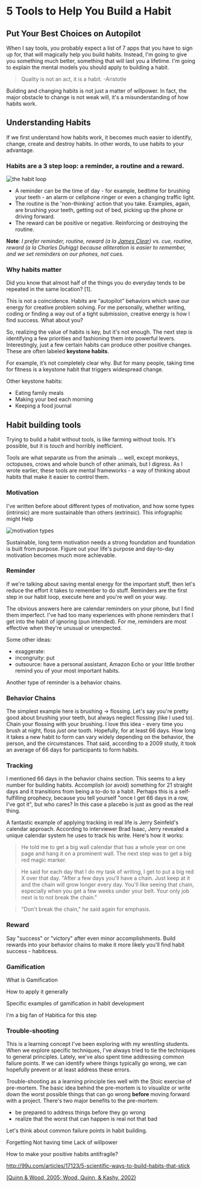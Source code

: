 # 5 Tools to Help You Build a Habit

## Put Your Best Choices on Autopilot
When I say tools, you probably expect a list of 7 apps that you have to sign up for, that will magically help you build habits. Instead, I'm going to give you something much better, something that will last you a lifetime. I'm going to explain the mental models you should apply to building a habit.

> Quality is not an act, it is a habit. -Aristotle

Building and changing habits is not just a matter of willpower. In fact, the major obstacle to change is not weak will, it's a misunderstanding of how habits work.

## Understanding Habits
If we  first understand how habits work, it becomes much easier to identify, change, create and destroy habits. In other words, to use habits to your advantage.

### Habits are a 3 step loop: a reminder, a routine and a reward.

![the habit loop](http://i.imgur.com/9fF1bbX.png)

- A reminder can be the time of day - for example, bedtime for brushing your teeth - an alarm or cellphone ringer or even a changing traffic light.
- The routine is the 'non-thinking' action that you take. Examples, again, are brushing your teeth, getting out of bed, picking up the phone or driving forward.
- The reward can be positive or negative. Reinforcing or destroying the routine.

**Note**: *I prefer reminder, routine, reward (a la [James Clear](http://jamesclear.com/three-steps-habit-change)) vs. cue, routine, reward (a la Charles Duhigg) because alliteration is easier to remember, and we set reminders on our phones, not cues.*

### Why habits matter
Did you know that almost half of the things you do everyday tends to be repeated in the same location? [1].

This is not a coincidence. Habits are “autopilot” behaviors which save our energy for creative problem solving. For me personally, whether writing, coding or finding a way out of a tight submission, creative energy is how I find success. What about you?

So, realizing the value of habits is key, but it's not enough. The next step is identifying a few priorities and fashioning them into powerful levers. Interestingly, just a few certain habits can produce other positive changes. These are often labeled **keystone habits**.

For example, it’s not completely clear why. But for many people, taking time for fitness is a keystone habit that triggers widespread change.

Other keystone habits:
- Eating family meals
- Making your bed each morning
- Keeping a food journal

## Habit building tools
Trying to build a habit without tools, is like farming without tools. It's possible, but it is *touch* and horribly inefficient.

Tools are what separate us from the animals ... well, except monkeys, octopuses, crows and whole bunch of other animals, but I digress. As I wrote earlier, these tools are mental frameworks - a way of thinking about habits that make it easier to control them.

### Motivation
I've written before about different types of motivation, and how some types (intrinsic) are more sustainable than others (extrinsic). This infographic might Help

![motivation types](flowathletics.com/motivation-mountain/image)

Sustainable, long term motivation needs a strong foundation and foundation is built from purpose. Figure out your life's purpose and day-to-day motivation becomes much more achievable.

### Reminder
If we're talking about saving mental energy for the important stuff, then let's reduce the effort it takes to remember to do stuff. Reminders are the first step in our habit loop, execute here and you're well on your way.

The obvious answers here are calendar reminders on your phone, but I find them imperfect. I've had too many experiences with phone reminders that I get into the habit of ignoring (pun intended). For me, reminders are most effective when they're unusual or unexpected.

Some other ideas:
- exaggerate:
- incongruity: put
- outsource: have a personal assistant, Amazon Echo or your little brother remind you of your most important habits.

Another type of reminder is a behavior chains.

### Behavior Chains
The simplest example here is brushing -> flossing. Let's say you're pretty good about brushing your teeth, but always neglect flossing (like I used to). Chain your flossing with your brushing. I love this idea - every time you brush at night, floss *just one* tooth. Hopefully, for at least 66 days. How long it takes a new habit to form can vary widely depending on the behavior, the person, and the circumstances. That said, according to a 2009 study, it took an average of 66 days for participants to form habits.

### Tracking
I mentioned 66 days in the behavior chains section. This seems to a key number for building habits. Accomplish (or avoid) something for 21 straight days and it transitions from being a to-do to a habit. Perhaps this is a self-fulfilling prophecy, because you tell yourself "once I get 66 days in a row, I've got it", but who cares? In this case a placebo is just as good as the real thing.

A fantastic example of applying tracking in real life is Jerry Seinfeld's calendar approach. According to interviewer Brad Isaac, Jerry revealed a unique calendar system he uses to track his write. Here's how it works:

> He told me to get a big wall calendar that has a whole year on one page and hang it on a prominent wall. The next step was to get a big red magic marker.

> He said for each day that I do my task of writing, I get to put a big red X over that day. "After a few days you'll have a chain. Just keep at it and the chain will grow longer every day. You'll like seeing that chain, especially when you get a few weeks under your belt. Your only job next is to not break the chain."

> "Don't break the chain," he said again for emphasis.

### Reward
Say "success" or "victory" after even minor accomplishments.
Build rewards into your behavior chains to make it more likely you'll find habit success - habitcess.


### Gamification
What is Gamification

How to apply it generally

Specific examples of gamification in habit development

I'm a big fan of Habitica for this step

### Trouble-shooting
This is a learning concept I've been exploring with my wrestling students. When we explore specific techniques, I've always tried to tie the techniques to general principles. Lately, we've also spent time addressing common failure points. If we can identify where things typically go wrong, we can hopefully prevent or at least address these errors.

Trouble-shooting as a learning principle ties well with the Stoic exercise of pre-mortem. The basic idea behind the pre-mortem is to visualize or write down the worst possible things that can go wrong **before** moving forward with a project. There's two major benefits to the pre-mortem:

- be prepared to address things before they go wrong
- realize that the worst that can happen is real not that bad

Let's think about common failure points in habit building.

Forgetting
Not having time
Lack of willpower

How to make your positive habits antifragile?  

http://99u.com/articles/17123/5-scientific-ways-to-build-habits-that-stick

[(Quinn & Wood, 2005; Wood, Quinn, & Kashy, 2002)](https://dornsife.usc.edu/assets/sites/545/docs/Wendy_Wood_Research_Articles/Habits/Neal.Wood.Quinn.2006_Habits_a_repeat_performance.pdf)
